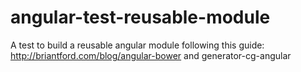 # angular-test-reusable-module
A test to build a reusable angular module following this guide: http://briantford.com/blog/angular-bower and generator-cg-angular
